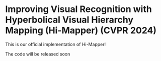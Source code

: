 # Improving Visual Recognition with Hyperbolical Visual Hierarchy Mapping (Hi-Mapper) (CVPR 2024)
This is our official implementation of Hi-Mapper!

The code will be released soon
